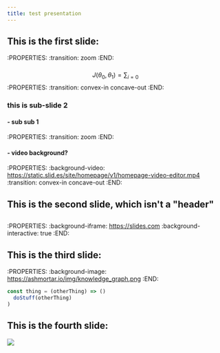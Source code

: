 ```yaml
---
title: test presentation
---
```


## This is the first slide:
:PROPERTIES:
:transition: zoom
:END:
###
$$ J(\theta_0,\theta_1) = \sum_{i=0} $$
:PROPERTIES:
:transition: convex-in concave-out
:END:
### this is sub-slide 2
#### - sub sub 1
:PROPERTIES:
:transition: zoom
:END:
#### - video background?
:PROPERTIES:
:background-video: https://static.slid.es/site/homepage/v1/homepage-video-editor.mp4
:transition: convex-in concave-out
:END:
## This is the second slide, which isn't a "header"
##
:PROPERTIES:
:background-iframe: https://slides.com
:background-interactive: true 
:END:
## This is the third slide:
:PROPERTIES:
:background-image: https://ashmortar.io/img/knowledge_graph.png
:END:

```javascript
const thing = (otherThing) => ()
  doStuff(otherThing)
)
```
## This is the fourth slide:
<img src="https://ashmortar.io/img/knowledge_graph.png" />
